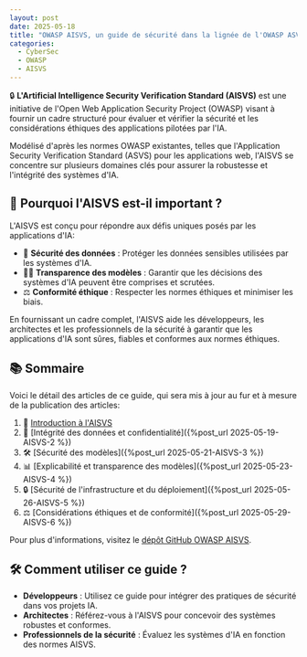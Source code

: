 ```yaml
---
layout: post
date: 2025-05-18
title: "OWASP AISVS, un guide de sécurité dans la lignée de l'OWASP ASVS"
categories:
  - CyberSec
  - OWASP
  - AISVS
---
```


🔒 **L'Artificial Intelligence Security Verification Standard (AISVS)** est une initiative de l'Open Web Application
Security Project (OWASP) visant à fournir un cadre structuré pour évaluer et vérifier la sécurité et les considérations
éthiques des applications pilotées par l'IA.

Modélisé d'après les normes OWASP existantes, telles que l'Application Security Verification Standard (ASVS) pour les
applications web, l'AISVS se concentre sur plusieurs domaines clés pour assurer la robustesse et l'intégrité des
systèmes d'IA.

## 🌟 **Pourquoi l'AISVS est-il important ?**

L'AISVS est conçu pour répondre aux défis uniques posés par les applications d'IA:

- 🔐 **Sécurité des données** : Protéger les données sensibles utilisées par les systèmes d'IA.
- 🧑‍💻 **Transparence des modèles** : Garantir que les décisions des systèmes d'IA peuvent être comprises et scrutées.
- ⚖️ **Conformité éthique** : Respecter les normes éthiques et minimiser les biais.

En fournissant un cadre complet, l'AISVS aide les développeurs, les architectes et les professionnels de la sécurité à
garantir que les applications d'IA sont sûres, fiables et conformes aux normes éthiques.

## 📚 **Sommaire**

Voici le détail des articles de ce guide, qui sera mis à jour au fur et à mesure de la publication des articles:

1. 📖 [Introduction à l'AISVS](#introduction-à-laisvs)
2. 🔐 [Intégrité des données et confidentialité]({%post_url 2025-05-19-AISVS-2 %})
3. 🛠️ [Sécurité des modèles]({%post_url 2025-05-21-AISVS-3 %})
4. 📊 [Explicabilité et transparence des modèles]({%post_url 2025-05-23-AISVS-4 %})
5. 🔒 [Sécurité de l'infrastructure et du déploiement]({%post_url 2025-05-26-AISVS-5 %})
6.  ⚖️ [Considérations éthiques et de conformité]({%post_url 2025-05-29-AISVS-6 %})

Pour plus d'informations, visitez le [dépôt GitHub OWASP AISVS](https://github.com/OWASP/AISVS).


## 🛠️ **Comment utiliser ce guide ?**

- **Développeurs** : Utilisez ce guide pour intégrer des pratiques de sécurité dans vos projets IA.
- **Architectes** : Référez-vous à l'AISVS pour concevoir des systèmes robustes et conformes.
- **Professionnels de la sécurité** : Évaluez les systèmes d'IA en fonction des normes AISVS.


